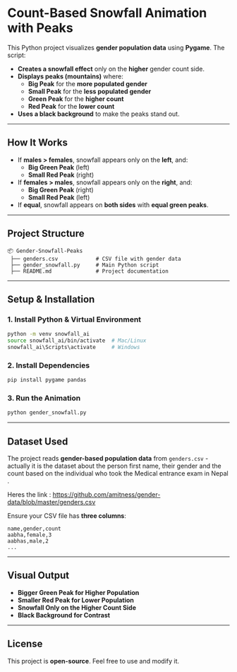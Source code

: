 # **Count-Based Snowfall Animation with Peaks**  

This Python project visualizes **gender population data** using **Pygame**. The script:  
- **Creates a snowfall effect** only on the **higher** gender count side.  
- **Displays peaks (mountains)** where:
  - **Big Peak** for the **more populated gender**  
  - **Small Peak** for the **less populated gender**  
  - **Green Peak** for the **higher count**  
  - **Red Peak** for the **lower count**  
- **Uses a black background** to make the peaks stand out.

---

## **How It Works**
- If **males > females**, snowfall appears only on the **left**, and:
  - **Big Green Peak** (left)  
  - **Small Red Peak** (right)  
- If **females > males**, snowfall appears only on the **right**, and:
  - **Big Green Peak** (right)  
  - **Small Red Peak** (left)  
- If **equal**, snowfall appears on **both sides** with **equal green peaks**.

---

## **Project Structure**
```
📦 Gender-Snowfall-Peaks
 ├── genders.csv            # CSV file with gender data
 ├── gender_snowfall.py     # Main Python script
 ├── README.md              # Project documentation
```

---

## **Setup & Installation**
### **1. Install Python & Virtual Environment**
```bash
python -m venv snowfall_ai
source snowfall_ai/bin/activate  # Mac/Linux
snowfall_ai\Scripts\activate     # Windows
```

### **2. Install Dependencies**
```bash
pip install pygame pandas
```

### **3. Run the Animation**
```bash
python gender_snowfall.py
```

---

## **Dataset Used**
The project reads **gender-based population data** from `genders.csv` - actually it is the dataset about the person  first name, their gender and the count based on the individual who took the Medical entrance exam in Nepal .


Heres the link : https://github.com/amitness/gender-data/blob/master/genders.csv 


Ensure your CSV file has **three columns**:  
```csv
name,gender,count
aabha,female,3
aabhas,male,2
...
```

---

## **Visual Output**
- **Bigger Green Peak for Higher Population**  
- **Smaller Red Peak for Lower Population**  
- **Snowfall Only on the Higher Count Side**  
- **Black Background for Contrast**  

---

## **License**
This project is **open-source**. Feel free to use and modify it.

